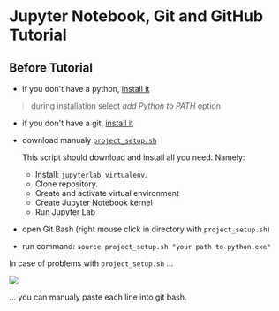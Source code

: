 # Jupyter Notebook, Git and GitHub Tutorial

## Before Tutorial
- if you don't have a python, [install it](https://www.python.org/downloads/)
> during installation select *add Python to PATH* option
- if you don't have a git, [install it](https://git-scm.com/downloads)
- download manualy [`project_setup.sh`](project_setup.sh)

  This script should download and install all you need.
  Namely: 
  - Install: `jupyterlab`, `virtualenv`. 
  - Clone repository. 
  - Create and activate virtual environment
  - Create Jupyter Notebook kernel
  - Run Jupyter Lab


- open Git Bash (right mouse click in directory with `project_setup.sh`)
- run command: `source project_setup.sh "your path to python.exe"`

In case of problems with `project_setup.sh` ... 

![](https://media1.giphy.com/media/FspLvJQlQACXu/200w.webp?cid=ecf05e4755nkuvb3bl0kajmm3vkahb843605dy9a6uandieq&rid=200w.webp)

... you can manualy paste each line into git bash. 